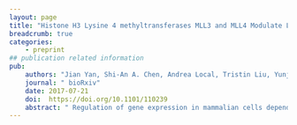 ```yaml
---
layout: page
title: "Histone H3 Lysine 4 methyltransferases MLL3 and MLL4 Modulate Long-range Chromatin Interactions at Enhancers"
breadcrumb: true
categories:
    - preprint
## publication related information
pub: 
    authors: "Jian Yan, Shi-An A. Chen, Andrea Local, Tristin Liu, Yunjiang Qiu, Ah-Young Lee, Inkyung Jung, Sebastian Preissl, Chloe M Rivera, Chaocheng Wang, Haruhiko Ishii, Rongxin Fang, Zhen Ye, Kai Ge, Ming Hu, Bing Ren"
    journal: " bioRxiv"
    date: 2017-07-21
    doi:  https://doi.org/10.1101/110239
    abstract: " Regulation of gene expression in mammalian cells depends on long-range chromatin interactions between enhancers and promoters. Currently, the exact mechanisms that connect distal enhancers to their specific target promoters remain to be fully elucidated. Here we show that the histone H3 Lysine 4 monomethylation (H3K4me1) writer proteins MLL3 and MLL4 (MLL3/4) play an active role in this process. We demonstrate that in differentiating mouse embryonic stem cells, MLL3/4-dependent deposition of H3K4me1 at enhancers correlates with increased levels of chromatin interactions, whereas loss of MLL3/4 leads to greatly reduced frequencies of chromatin interactions and failure of lineage-specific gene expression programs. We further show that H3K4me1 facilitates recruitment of the Cohesin complex to chromatin in vitro and in vivo, providing a potential mechanism for MLL3/4 to promote chromatin looping. Taken together, our results support an active role for MLL3/4 in modulating chromatin organization at enhancers in mammalian cells."
---
```

